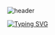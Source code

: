 ![header](https://capsule-render.vercel.app/api?type=Venom&color=auto&height=300&section=header&text=Gyubin's%20Github&fontSize=90)

[![Typing SVG](https://readme-typing-svg.demolab.com/?lines=Welcome+My+Github!!;Second+line+of+text)](https://git.io/typing-svg)

<!--
**Dev-coconut94/Dev-coconut94** is a ✨ _special_ ✨ repository because its `README.md` (this file) appears on your GitHub profile.

Here are some ideas to get you started:

- 🔭 I’m currently working on ...
- 🌱 I’m currently learning ...
- 👯 I’m looking to collaborate on ...
- 🤔 I’m looking for help with ...
- 💬 Ask me about ...
- 📫 How to reach me: ...
- 😄 Pronouns: ...
- ⚡ Fun fact: ...
-->
